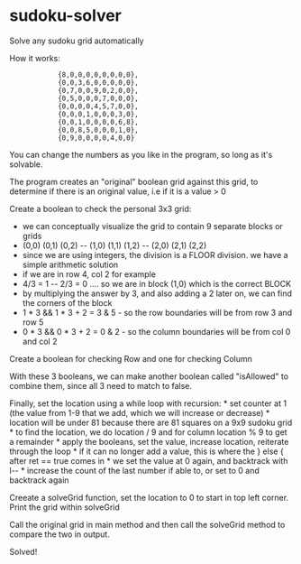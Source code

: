 # sudoku-solver
Solve any sudoku grid automatically

How it works:

                {8,0,0,0,0,0,0,0,0},
                {0,0,3,6,0,0,0,0,0},
                {0,7,0,0,9,0,2,0,0},
                {0,5,0,0,0,7,0,0,0},
                {0,0,0,0,4,5,7,0,0},
                {0,0,0,1,0,0,0,3,0},
                {0,0,1,0,0,0,0,6,8},
                {0,0,8,5,0,0,0,1,0},
                {0,9,0,0,0,0,4,0,0}
                
You can change the numbers as you like in the program, so long as it's solvable.

The program creates an "original" boolean grid against this grid, to determine if there is an original value, i.e if it is a value > 0

Create a boolean to check the personal 3x3 grid:
  * we can conceptually visualize the grid to contain 9 separate blocks or grids
  * (0,0) (0,1) (0,2) -- (1,0) (1,1) (1,2) -- (2,0) (2,1) (2,2)
  * since we are using integers, the division is a FLOOR division. we have a simple arithmetic solution
  * if we are in row 4, col 2 for example
  * 4/3 = 1 -- 2/3 = 0 .... so we are in block (1,0) which is the correct BLOCK
  * by multiplying the answer by 3, and also adding a 2 later on, we can find the corners of the block
  * 1 * 3 && 1 * 3 + 2 = 3 & 5 - so the row boundaries will be from row 3 and row 5
  * 0 * 3 && 0 * 3 + 2 = 0 & 2 - so the column boundaries will be from col 0 and col 2
  
Create a boolean for checking Row and one for checking Column 

With these 3 booleans, we can make another boolean called "isAllowed" to combine them, since all 3 need to match to false.

Finally, set the location using a while loop with recursion:
    * set counter at 1 (the value from 1-9 that we add, which we will increase or decrease)
    * location will be under 81 because there are 81 squares on a 9x9 sudoku grid
    * to find the location, we do location / 9 and for column location % 9 to get a remainder
    * apply the booleans, set the value, increase location, reiterate through the loop
    * if it can no longer add a value, this is where the } else { after ret == true comes in
    * we set the value at 0 again, and backtrack with l--
    * increase the count of the last number if able to, or set to 0 and backtrack again
    
Creeate a solveGrid function, set the location to 0 to start in top left corner. Print the grid within solveGrid

Call the original grid in main method and then call the solveGrid method to compare the two in output.

Solved!
